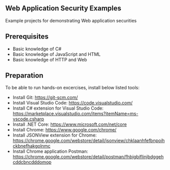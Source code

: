 Web Application Security Examples
---

Example projects for demonstrating Web application securities

## Prerequisites
* Basic knowledge of C#
* Basic knowledge of JavaScript and HTML
* Basic knowledge of HTTP and Web

## Preparation
To be able to run hands-on excercises, install below listed tools:
* Install Git: https://git-scm.com/
* Install Visual Studio Code: https://code.visualstudio.com/
* Install C# extension for Visual Studio Code: https://marketplace.visualstudio.com/items?itemName=ms-vscode.csharp
* Install .NET Core: https://www.microsoft.com/net/core
* Install Chrome: https://www.google.com/chrome/
* Install JSONView extension for Chrome: https://chrome.google.com/webstore/detail/jsonview/chklaanhfefbnpoihckbnefhakgolnmc
* Install Chrome application Postman: https://chrome.google.com/webstore/detail/postman/fhbjgbiflinjbdggehcddcbncdddomop

